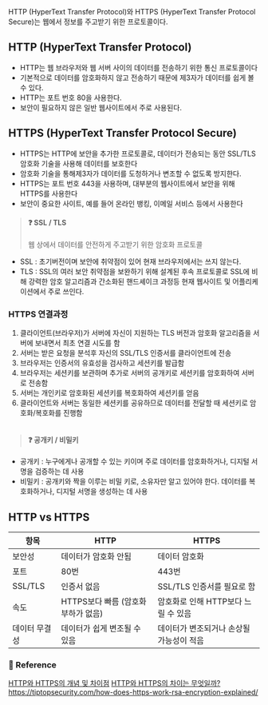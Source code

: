 <p>HTTP (HyperText Transfer Protocol)와 HTTPS (HyperText Transfer Protocol Secure)는 웹에서 정보를 주고받기 위한 프로토콜이다.</p>
<h2 id="http-hypertext-transfer-protocol">HTTP (HyperText Transfer Protocol)</h2>
<ul>
<li>HTTP는 웹 브라우저와 웹 서버 사이의 데이터를 전송하기 위한 통신 프로토콜이다
<li>기본적으로 데이터를 암호화하지 않고 전송하기 때문에 제3자가 데이터를 쉽게 볼 수 있다.
<li>HTTP는 포트 번호 80을 사용한다.
<li>보안이 필요하지 않은 일반 웹사이트에서 주로 사용된다.
 </ul>

<h2 id="https-hypertext-transfer-protocol-secure">HTTPS (HyperText Transfer Protocol Secure)</h2>
<ul>
<li>HTTPS는 HTTP에 보안을 추가한 프로토콜로, 데이터가 전송되는 동안 SSL/TLS 암호화 기술을 사용해 데이터를 보호한다
<li>암호화 기술을 통해제3자가 데이터를 도청하거나 변조할 수 없도록 방지한다.
<li>HTTPS는 포트 번호 443을 사용하며, 대부분의 웹사이트에서 보안을 위해 HTTPS를 사용한다
<li>보안이 중요한 사이트, 예를 들어 온라인 뱅킹, 이메일 서비스 등에서 사용한다
</ul>

<blockquote>
<h4 id="❓-ssl--tls">❓ SSL / TLS</h4>
<p>웹 상에서 데이터를 안전하게 주고받기 위한 암호화 프로토콜</p>
</blockquote>
<ul>
<li> SSL : 초기버전이며 보안에 취약점이 있어 현재 브라우저에서는 쓰지 않는다.
<li> TLS : SSL의 여러 보안 취약점을 보완하기 위해 설계된 후속 프로토콜로 SSL에 비해 강력한 암호 알고리즘과 간소화된 핸드셰이크 과정등 현재 웹사이트 및 어플리케이션에서 주로 쓰인다.
</ul>

<h3 id="https-연결과정">HTTPS 연결과정</h3>
<ol>
<li>클라이언트(브라우저)가 서버에 자신이 지원하는 TLS 버전과 암호화 알고리즘을 서버에 보내면서 최초 연결 시도를 함</li>
<li>서버는 받은 요청을 분석후 자신의 SSL/TLS 인증서를 클라이언트에 전송</li>
<li>브라우저는 인증서의 유효성을 검사하고 세션키를 발급함</li>
<li>브라우저는 세션키를 보관하며 추가로 서버의 공개키로 세션키를 암호화하여 서버로 전송함</li>
<li>서버는 개인키로 암호화된 세션키를 복호화하여 세션키를 얻음</li>
<li>클라이언트와 서버는 동일한 세션키를 공유하므로 데이터를 전달할 때 세션키로 암호화/복호화를 진행함</li>
</ol>
<p><img alt="" src="https://velog.velcdn.com/images/anstks1992/post/79dac829-3346-4e75-8b48-1e655b1aed27/image.png" /></p>
<blockquote>
<h4 id="❓-공개키--비밀키">❓ 공개키 / 비밀키</h4>
</blockquote>
<ul>
  <li> 공개키 : 누구에게나 공개할 수 있는 키이며 주로 데이터를 암호화하거나, 디지털 서명을 검증하는 데 사용
    <li> 비밀키 : 공개키와 짝을 이루는 비밀 키로, 소유자만 알고 있어야 한다. 데이터를 복호화하거나, 디지털 서명을 생성하는 데 사용
      </ul>


<h2 id="http-vs-https">HTTP vs HTTPS</h2>
<table>
<thead>
<tr>
<th>항목</th>
<th>HTTP</th>
<th>HTTPS</th>
</tr>
</thead>
<tbody><tr>
<td>보안성</td>
<td>데이터가 암호화 안됨</td>
<td>데이터 암호화</td>
</tr>
<tr>
<td>포트</td>
<td>80번</td>
<td>443번</td>
</tr>
<tr>
<td>SSL/TLS</td>
<td>인증서    없음</td>
<td>SSL/TLS 인증서를 필요로 함</td>
</tr>
<tr>
<td>속도</td>
<td>HTTPS보다 빠름 (암호화 부하가 없음)</td>
<td>암호화로 인해 HTTP보다 느릴 수 있음</td>
</tr>
<tr>
<td>데이터 무결성</td>
<td>데이터가 쉽게 변조될 수 있음</td>
<td>데이터가 변조되거나 손상될 가능성이 적음</td>
</tr>
</tbody></table>
<h3 id="📄-reference">📄 Reference</h3>
<p><a href="https://mangkyu.tistory.com/98">HTTP와 HTTPS의 개념 및 차이점</a>
<a href="https://velog.io/@hyoribogo/what-is-the-defference-between-http-and-https">HTTP와 HTTPS의 차이는 무엇일까?</a>
<a href="https://tiptopsecurity.com/how-does-https-work-rsa-encryption-explained/">https://tiptopsecurity.com/how-does-https-work-rsa-encryption-explained/</a></p>
